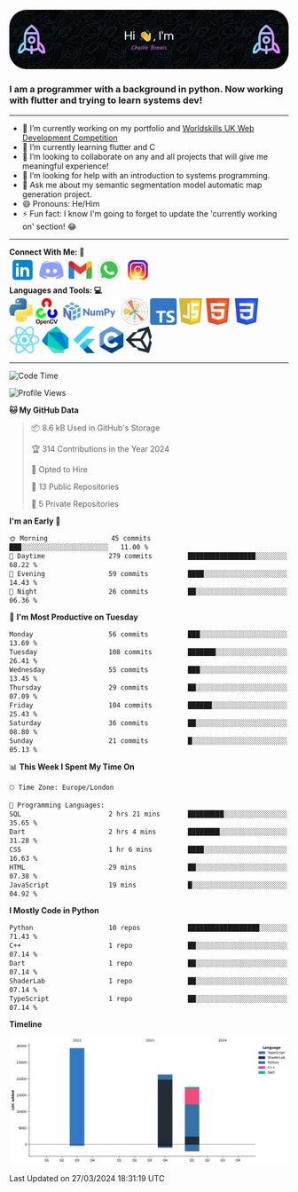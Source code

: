 ![Header Image](./github-header-image.png)

### I am a programmer with a background in python. Now working with flutter and trying to learn systems dev!
___
- 🔭 I’m currently working on my portfolio and [Worldskills UK Web Development Competition](https://www.worldskillsuk.org/competitions/web-development/)
- 🌱 I’m currently learning flutter and C
- 👯 I’m looking to collaborate on any and all projects that will give me meaningful experience!
- 🤔 I’m looking for help with an introduction to systems programming.
- 💬 Ask me about my semantic segmentation model automatic map generation project.
- 😄 Pronouns: He/Him
- ⚡ Fun fact: I know I'm going to forget to update the 'currently working on' section! 😂
___
**Connect With Me:    🤝**  
[![Linkedin Icon](./social-media-icons/linkedin.png)](https://www.linkedin.com/in/charlie-brewis-067b5a29a/)
[![Discord Icon](./social-media-icons/discord.png)](https://discordapp.com/users/234345646319075328)
[![Gmail Icon](./social-media-icons/gmail.png)](mailto:charliebrewis12@gmail.com)
[![Whatsapp Icon](./social-media-icons/whatsapp.png)](https://wa.me/077388930480)
[![Instagram Icon](./social-media-icons/instagram.png)](https://www.instagram.com/_charlie_brewis?igsh=MTI2dGR2OHV2cXp1cQ%3D%3D&utm_source=qr)  
  **Languages and Tools:    💻**  
![Python Icon](./languages-and-tools-icons/python.png)
![Open CV Icon](./languages-and-tools-icons/opencv.png)
![Numpy Icon](./languages-and-tools-icons/numpy.png)
![Matplotlib Icon](./languages-and-tools-icons/matplotlib.png)
![Typescript Icon](./languages-and-tools-icons/typescript.png)
![js Icon](./languages-and-tools-icons/js.png)
![html Icon](./languages-and-tools-icons/html.png)
![css Icon](./languages-and-tools-icons/css.png)
![React Icon](./languages-and-tools-icons/react.png)
![Dart Icon](./languages-and-tools-icons/dart.png)
![Flutter Icon](./languages-and-tools-icons/flutter.png)
![c Icon](./languages-and-tools-icons/c.png)
![unity Icon](./languages-and-tools-icons/unity.png)
___
<!--START_SECTION:waka-->
![Code Time](http://img.shields.io/badge/Code%20Time-4%20hrs%2027%20mins-blue)

![Profile Views](http://img.shields.io/badge/Profile%20Views-0-blue)

**🐱 My GitHub Data** 

> 📦 8.6 kB Used in GitHub's Storage 
 > 
> 🏆 314 Contributions in the Year 2024
 > 
> 💼 Opted to Hire
 > 
> 📜 13 Public Repositories 
 > 
> 🔑 5 Private Repositories 
 > 
**I'm an Early 🐤** 

```text
🌞 Morning                45 commits          ███░░░░░░░░░░░░░░░░░░░░░░   11.00 % 
🌆 Daytime                279 commits         █████████████████░░░░░░░░   68.22 % 
🌃 Evening                59 commits          ████░░░░░░░░░░░░░░░░░░░░░   14.43 % 
🌙 Night                  26 commits          ██░░░░░░░░░░░░░░░░░░░░░░░   06.36 % 
```
📅 **I'm Most Productive on Tuesday** 

```text
Monday                   56 commits          ███░░░░░░░░░░░░░░░░░░░░░░   13.69 % 
Tuesday                  108 commits         ███████░░░░░░░░░░░░░░░░░░   26.41 % 
Wednesday                55 commits          ███░░░░░░░░░░░░░░░░░░░░░░   13.45 % 
Thursday                 29 commits          ██░░░░░░░░░░░░░░░░░░░░░░░   07.09 % 
Friday                   104 commits         ██████░░░░░░░░░░░░░░░░░░░   25.43 % 
Saturday                 36 commits          ██░░░░░░░░░░░░░░░░░░░░░░░   08.80 % 
Sunday                   21 commits          █░░░░░░░░░░░░░░░░░░░░░░░░   05.13 % 
```


📊 **This Week I Spent My Time On** 

```text
🕑︎ Time Zone: Europe/London

💬 Programming Languages: 
SQL                      2 hrs 21 mins       █████████░░░░░░░░░░░░░░░░   35.65 % 
Dart                     2 hrs 4 mins        ████████░░░░░░░░░░░░░░░░░   31.28 % 
CSS                      1 hr 6 mins         ████░░░░░░░░░░░░░░░░░░░░░   16.63 % 
HTML                     29 mins             ██░░░░░░░░░░░░░░░░░░░░░░░   07.38 % 
JavaScript               19 mins             █░░░░░░░░░░░░░░░░░░░░░░░░   04.92 % 
```

**I Mostly Code in Python** 

```text
Python                   10 repos            ██████████████████░░░░░░░   71.43 % 
C++                      1 repo              ██░░░░░░░░░░░░░░░░░░░░░░░   07.14 % 
Dart                     1 repo              ██░░░░░░░░░░░░░░░░░░░░░░░   07.14 % 
ShaderLab                1 repo              ██░░░░░░░░░░░░░░░░░░░░░░░   07.14 % 
TypeScript               1 repo              ██░░░░░░░░░░░░░░░░░░░░░░░   07.14 % 
```



**Timeline**

![Lines of Code chart](https://raw.githubusercontent.com/charlie-brewis/charlie-brewis/main/assets/bar_graph.png)


 Last Updated on 27/03/2024 18:31:19 UTC
<!--END_SECTION:waka-->

